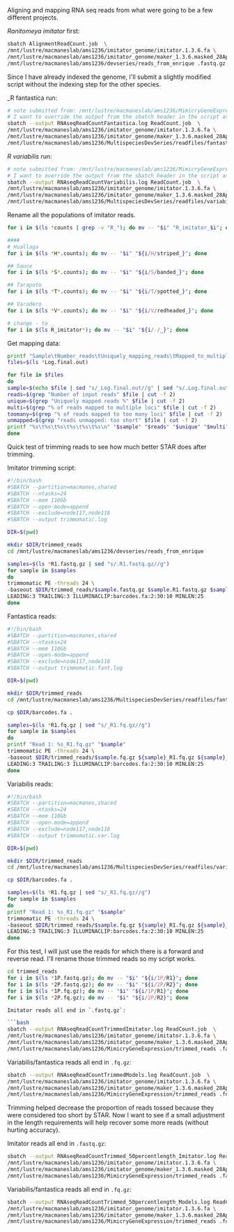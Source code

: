 Aligning and mapping RNA seq reads from what were going to be a few different projects.

_Ranitomeya imitator_ first:

```bash
sbatch AlignmentReadCount.job  \
/mnt/lustre/macmaneslab/ams1236/imitator_genome/imitator.1.3.6.fa \
/mnt/lustre/macmaneslab/ams1236/imitator_genome/maker_1.3.6.masked_28April/Ranitomeya_imitator.imitator.1.3.6.functional.gff3 \
/mnt/lustre/macmaneslab/ams1236/devseries/reads_from_enrique .fastq.gz
```

Since I have already indexed the genome, I'll submit a slightly modified script without the indexing step for the other species.

_R fantastica run:
```bash
# note submitted from: /mnt/lustre/macmaneslab/ams1236/MimicryGeneExpression/test
# I want to override the output from the sbatch header in the script as well
sbatch --output RNAseqReadCountFantastica.log ReadCount.job  \
/mnt/lustre/macmaneslab/ams1236/imitator_genome/imitator.1.3.6.fa \
/mnt/lustre/macmaneslab/ams1236/imitator_genome/maker_1.3.6.masked_28April/Ranitomeya_imitator.imitator.1.3.6.functional.gff3 \
/mnt/lustre/macmaneslab/ams1236/MultispeciesDevSeries/readfiles/fantastica_reads .fq.gz
```

_R variabilis_ run:
```bash
# note submitted from: /mnt/lustre/macmaneslab/ams1236/MimicryGeneExpression/test
# I want to override the output from the sbatch header in the script as well
sbatch --output RNAseqReadCountVariabilis.log ReadCount.job  \
/mnt/lustre/macmaneslab/ams1236/imitator_genome/imitator.1.3.6.fa \
/mnt/lustre/macmaneslab/ams1236/imitator_genome/maker_1.3.6.masked_28April/Ranitomeya_imitator.imitator.1.3.6.functional.gff3 \
/mnt/lustre/macmaneslab/ams1236/MultispeciesDevSeries/readfiles/variabilis_reads .fq.gz
```

Rename all the populations of imitator reads.

```bash
for i in $(ls *counts | grep -v "R_"); do mv -- "$i" "R_imitator_$i"; done

#### 
# Huallaga
for i in $(ls *H*.counts); do mv -- "$i" "${i/H/striped_}"; done

## Sauce
for i in $(ls *S*.counts); do mv -- "$i" "${i/S/banded_}"; done

## Tarapoto
for i in $(ls *T*.counts); do mv -- "$i" "${i/T/spotted_}"; done

## Varadero
for i in $(ls *V*.counts); do mv -- "$i" "${i/V/redheaded_}"; done

# change - to _
for i in $(ls R_imitator*); do mv -- "$i" "${i/-/_}"; done 
```

Get mapping data:

```bash
printf "Sample\tNumber_reads\tUniquely_mapping_reads\tMapped_to_multiple_loci\tMapped_to_too_many_loci\tUnmapped_reads_too_short\n" > mappingdata.tab
files=$(ls *Log.final.out)

for file in $files
do
sample=$(echo $file | sed "s/_Log.final.out//g" | sed "s/.Log.final.out//g")
reads=$(grep "Number of input reads" $file | cut -f 2)
unique=$(grep "Uniquely mapped reads %" $file | cut -f 2) 
multi=$(grep "% of reads mapped to multiple loci" $file | cut -f 2)
toomany=$(grep "% of reads mapped to too many loci" $file | cut -f 2)
unmapped=$(grep "reads unmapped: too short" $file | cut -f 2)
printf "%s\t%s\t%s\t%s\t%s\t%s\n" "$sample" "$reads" "$unique" "$multi" "$toomany" "$unmapped" >> mappingdata.tab
done
```


Quick test of trimming reads to see how much better STAR does after trimming.

Imitator trimming script:
```bash
#!/bin/bash
#SBATCH --partition=macmanes,shared
#SBATCH --ntasks=24
#SBATCH --mem 110Gb
#SBATCH --open-mode=append
#SBATCH --exclude=node117,node118
#SBATCH --output trimmomatic.log

DIR=$(pwd)

mkdir $DIR/trimmed_reads
cd /mnt/lustre/macmaneslab/ams1236/devseries/reads_from_enrique

samples=$(ls *R1.fastq.gz | sed "s/.R1.fastq.gz//g")
for sample in $samples
do
trimmomatic PE -threads 24 \
-baseout $DIR/trimmed_reads/$sample.fastq.gz $sample.R1.fastq.gz $sample.R2.fastq.gz \
LEADING:3 TRAILING:3 ILLUMINACLIP:barcodes.fa:2:30:10 MINLEN:25
done
```

Fantastica reads:

```bash
#!/bin/bash
#SBATCH --partition=macmanes,shared
#SBATCH --ntasks=24
#SBATCH --mem 110Gb
#SBATCH --open-mode=append
#SBATCH --exclude=node117,node118
#SBATCH --output trimmomatic.fant.log

DIR=$(pwd)

mkdir $DIR/trimmed_reads
cd /mnt/lustre/macmaneslab/ams1236/MultispeciesDevSeries/readfiles/fantastica_reads

cp $DIR/barcodes.fa .

samples=$(ls *R1.fq.gz | sed "s/_R1.fq.gz//g")
for sample in $samples
do
printf "Read 1: %s_R1.fq.gz" "$sample"
trimmomatic PE -threads 24 \
-baseout $DIR/trimmed_reads/$sample.fq.gz ${sample}_R1.fq.gz ${sample}_R2.fq.gz \
LEADING:3 TRAILING:3 ILLUMINACLIP:barcodes.fa:2:30:10 MINLEN:25
done
```

Variabilis reads:
```bash
#!/bin/bash
#SBATCH --partition=macmanes,shared
#SBATCH --ntasks=24
#SBATCH --mem 110Gb
#SBATCH --open-mode=append
#SBATCH --exclude=node117,node118
#SBATCH --output trimmomatic.var.log

DIR=$(pwd)

mkdir $DIR/trimmed_reads
cd /mnt/lustre/macmaneslab/ams1236/MultispeciesDevSeries/readfiles/variabilis_reads

cp $DIR/barcodes.fa .

samples=$(ls *R1.fq.gz | sed "s/_R1.fq.gz//g")
for sample in $samples
do
printf "Read 1: %s_R1.fq.gz" "$sample"
trimmomatic PE -threads 24 \
-baseout $DIR/trimmed_reads/$sample.fq.gz ${sample}_R1.fq.gz ${sample}_R2.fq.gz \
LEADING:3 TRAILING:3 ILLUMINACLIP:barcodes.fa:2:30:10 MINLEN:25
done
```

For this test, I will just use the reads for which there is a forward and reverse read. I'll rename those trimmed reads so my script works.

```bash
cd trimmed_reads
for i in $(ls *1P.fastq.gz); do mv -- "$i" "${i/1P/R1}"; done 
for i in $(ls *2P.fastq.gz); do mv -- "$i" "${i/2P/R2}"; done 
for i in $(ls *1P.fq.gz); do mv -- "$i" "${i/1P/R1}"; done  
for i in $(ls *2P.fq.gz); do mv -- "$i" "${i/2P/R2}"; done  

Imitator reads all end in `.fastq.gz`:

```bash
sbatch --output RNAseqReadCountTrimmedImitator.log ReadCount.job  \
/mnt/lustre/macmaneslab/ams1236/imitator_genome/imitator.1.3.6.fa \
/mnt/lustre/macmaneslab/ams1236/imitator_genome/maker_1.3.6.masked_28April/Ranitomeya_imitator.imitator.1.3.6.functional.gff3 \
/mnt/lustre/macmaneslab/ams1236/MimicryGeneExpression/trimmed_reads .fastq.gz
```

Variabilis/fantastica reads all end in `.fq.gz`:

```bash
sbatch --output RNAseqReadCountTrimmedModels.log ReadCount.job  \
/mnt/lustre/macmaneslab/ams1236/imitator_genome/imitator.1.3.6.fa \
/mnt/lustre/macmaneslab/ams1236/imitator_genome/maker_1.3.6.masked_28April/Ranitomeya_imitator.imitator.1.3.6.functional.gff3 \
/mnt/lustre/macmaneslab/ams1236/MimicryGeneExpression/trimmed_reads .fq.gz
```

Trimming helped decrease the proportion of reads tossed because they were considered too short by STAR. Now I want to see if a small adjustment in the length requirements will help recover some more reads (without hurting accuracy). 

Imitator reads all end in `.fastq.gz`:

```bash
sbatch --output RNAseqReadCountTrimmed_50percentlength_Imitator.log ReadCount_50percent_readlength.job  \
/mnt/lustre/macmaneslab/ams1236/imitator_genome/imitator.1.3.6.fa \
/mnt/lustre/macmaneslab/ams1236/imitator_genome/maker_1.3.6.masked_28April/Ranitomeya_imitator.imitator.1.3.6.functional.gff3 \
/mnt/lustre/macmaneslab/ams1236/MimicryGeneExpression/trimmed_reads .fastq.gz
```

Variabilis/fantastica reads all end in `.fq.gz`:

```bash
sbatch --output RNAseqReadCountTrimmed_50percentlength_Models.log ReadCount_50percent_readlength.job  \
/mnt/lustre/macmaneslab/ams1236/imitator_genome/imitator.1.3.6.fa \
/mnt/lustre/macmaneslab/ams1236/imitator_genome/maker_1.3.6.masked_28April/Ranitomeya_imitator.imitator.1.3.6.functional.gff3 \
/mnt/lustre/macmaneslab/ams1236/MimicryGeneExpression/trimmed_reads .fq.gz
```
